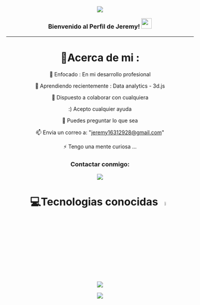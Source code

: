 <h3 align="center">

![](https://capsule-render.vercel.app/api?type=waving&color=gradient&height=100&section=header)


  Bienvenido al Perfil de Jeremy!
  <img src="https://media.giphy.com/media/hvRJCLFzcasrR4ia7z/giphy.gif" width="28">
</h3>


---
<div align="center">
  
# 💫Acerca de mi :
🔭 Enfocado : En mi desarrollo profesional

🌱 Aprendiendo recientemente : Data analytics - 3d.js

  👯 Dispuesto a colaborar con cualquiera

  :) Acepto cualquier ayuda

  💬 Puedes preguntar lo que sea

  📫 Envia un correo a: "jeremy16312928@gmail.com"

  ⚡ Tengo una mente curiosa ...


<h3>Contactar conmigo:</h3>
<p>
<a href="https://www.linkedin.com/in/jeremy-antonio-s%C3%A1nchez-gal%C3%A1n-a07a91229/" target="blank"><img align="center" src="https://img.shields.io/badge/LinkedIn-0077B5?style=for-the-badge&logo=linkedin&logoColor=white"/></a>


# 💻Tecnologias conocidas <img src = "https://media2.giphy.com/media/QssGEmpkyEOhBCb7e1/giphy.gif?cid=ecf05e47a0n3gi1bfqntqmob8g9aid1oyj2wr3ds3mg700bl&rid=giphy.gif" width = 5%> 
  <a href="https://skillicons.dev">
    <img src="https://skillicons.dev/icons?i=py,css,html,javascript,sqlite,git,github,vscode,aws,gcp,figma&theme=light" />
  </a>








![](https://capsule-render.vercel.app/api?type=waving&color=gradient&height=100&section=footer)

</div>
